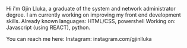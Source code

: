 
Hi i'm Gjin Lluka, a graduate of the system and network administrator degree.
I am currently working on improving my front end development skills. 
Already known languages: HTML/CSS, powershell
Working on: Javascript (using REACT), python.

You can reach me here:
Instagram: instagram.com/gjinlluka
